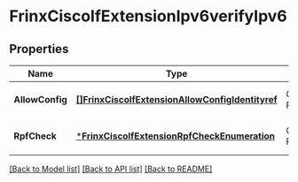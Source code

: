 # FrinxCiscoIfExtensionIpv6verifyIpv6

## Properties
Name | Type | Description | Notes
------------ | ------------- | ------------- | -------------
**AllowConfig** | [**[]FrinxCiscoIfExtensionAllowConfigIdentityref**](frinx.cisco.if.extension.AllowConfigIdentityref.md) | Optional.empty REF:Optional.empty | [optional] [default to null]
**RpfCheck** | [***FrinxCiscoIfExtensionRpfCheckEnumeration**](frinx.cisco.if.extension.RpfCheckEnumeration.md) | Optional.empty REF:Optional.empty | [optional] [default to null]

[[Back to Model list]](../README.md#documentation-for-models) [[Back to API list]](../README.md#documentation-for-api-endpoints) [[Back to README]](../README.md)


